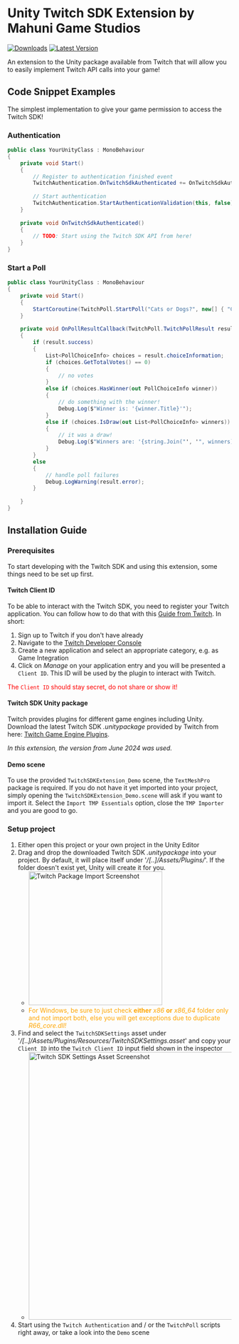 # Unity Twitch SDK Extension by Mahuni Game Studios

[![Downloads](https://img.shields.io/github/downloads/mahuni-game-studios/twitch-sdk-unity-extension/total.svg)](https://github.com/danqzq/unity-twitch-chat-interactions/releases/) [![Latest Version](https://img.shields.io/github/v/release/mahuni-game-studios/twitch-sdk-unity-extension)](https://github.com/danqzq/unity-twitch-chat-interactions/releases/tag/v1.31)

An extension to the Unity package available from Twitch that will allow you to easily implement Twitch API calls into your game!

## Code Snippet Examples

The simplest implementation to give your game permission to access the Twitch SDK!

### Authentication

```cs
public class YourUnityClass : MonoBehaviour
{
    private void Start()
    {
        // Register to authentication finished event
        TwitchAuthentication.OnTwitchSdkAuthenticated += OnTwitchSdkAuthenticated;
           
        // Start authentication
        TwitchAuthentication.StartAuthenticationValidation(this, false);
    }
    
    private void OnTwitchSdkAuthenticated()
    {
        // TODO: Start using the Twitch SDK API from here!
    }
}
```

### Start a Poll

```cs
public class YourUnityClass : MonoBehaviour
{
    private void Start()
    {
        StartCoroutine(TwitchPoll.StartPoll("Cats or Dogs?", new[] { "Cats!", "Dogs!" }, OnPollResultCallback, OnPollVoteUpdateCallback));
    }
      
    private void OnPollResultCallback(TwitchPoll.TwitchPollResult result)
    {
        if (result.success)
        {
            List<PollChoiceInfo> choices = result.choiceInformation;
            if (choices.GetTotalVotes() == 0)
            {
                // no votes
            }
            else if (choices.HasWinner(out PollChoiceInfo winner))
            {
                // do something with the winner!
                Debug.Log($"Winner is: '{winner.Title}'");
            }
            else if (choices.IsDraw(out List<PollChoiceInfo> winners))
            {
                // it was a draw!
                Debug.Log($"Winners are: '{string.Join("', '", winners)}'");
            }
        }
        else
        {
            // handle poll failures
            Debug.LogWarning(result.error);
        }
            
    }
}
```

## Installation Guide

### Prerequisites

To start developing with the Twitch SDK and using this extension, some things need to be set up first.

#### Twitch Client ID

To be able to interact with the Twitch SDK, you need to register your Twitch application. You can follow how to do that with this [Guide from Twitch](https://dev.twitch.tv/docs/authentication/register-app/). In short:

1. Sign up to Twitch if you don't have already
2. Navigate to the [Twitch Developer Console](https://dev.twitch.tv/console/apps)
3. Create a new application and select an appropriate category, e.g. as Game Integration
4. Click on *Manage* on your application entry and you will be presented a `Client ID`. This ID will be used by the plugin to interact with Twitch.

<font color="red">The `Client ID` should stay secret, do not share or show it!</font>

#### Twitch SDK Unity package

Twitch provides plugins for different game engines including Unity. Download the latest Twitch SDK *.unitypackage* provided by Twitch from here: [Twitch Game Engine Plugins](https://dev.twitch.tv/docs/game-engine-plugins).

*In this extension, the version from June 2024 was used.*

#### Demo scene

To use the provided `TwitchSDKExtension_Demo` scene, the `TextMeshPro` package is required. If you do not have it yet imported into your project, simply opening the `TwitchSDKExtension_Demo.scene` will ask if you want to import it. Select the `Import TMP Essentials` option, close the `TMP Importer` and you are good to go.

### Setup project
1. Either open this project or your own project in the Unity Editor
2. Drag and drop the downloaded Twitch SDK *.unitypackage* into your project. By default, it will place itself under '*/[..]/Assets/Plugins/*'. If the folder doesn't exist yet, Unity will create it for you.
   - <img src="Documentation/twitch-package-import.png" alt="Twitch Package Import Screenshot" width="300" title="Twitch Package Import Screenshot"/>
   - <font color="orange">For Windows, be sure to just check **either** *x86* **or** *x86_64* folder only and not import both, else you will get exceptions due to duplicate *R66_core.dll!*</font>
3. Find and select the `TwitchSDKSettings` asset under '*/[..]/Assets/Plugins/Resources/TwitchSDKSettings.asset*' and copy your `Client ID` into the `Twitch Client ID` input field shown in the inspector
   - <img src="Documentation/twitch-sdk-settings.png" alt="Twitch SDK Settings Asset Screenshot" width="600"/>
4. Start using the `Twitch Authentication` and / or the `TwitchPoll` scripts right away, or take a look into the `Demo` scene